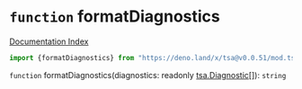 # `function` formatDiagnostics

[Documentation Index](../README.md)

```ts
import {formatDiagnostics} from "https://deno.land/x/tsa@v0.0.51/mod.ts"
```

`function` formatDiagnostics(diagnostics: readonly [tsa.Diagnostic](../interface.Diagnostic/README.md)\[]): `string`


